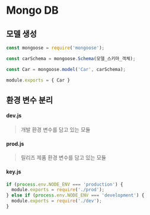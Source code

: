 # Mongo DB

## 모델 생성

```javascript
const mongoose = require('mongoose');

const carSchema = mongoose.Schema(모델_스키마_객체);

const Car = mongoose.model('Car', carSchema);

module.exports = { Car }
```



## 환경 변수 분리

#### dev.js

> 개발 환경 변수를 담고 있는 모듈

#### prod.js

> 릴리즈 제품 환경 변수를 담고 있는 모듈

#### key.js

```javascript
if (process.env.NODE_ENV === 'production') {
  module.exports = require('./prod');
} else if (process.env.NODE_ENV === 'development') {
  module.exports = require('./dev');
}
```



